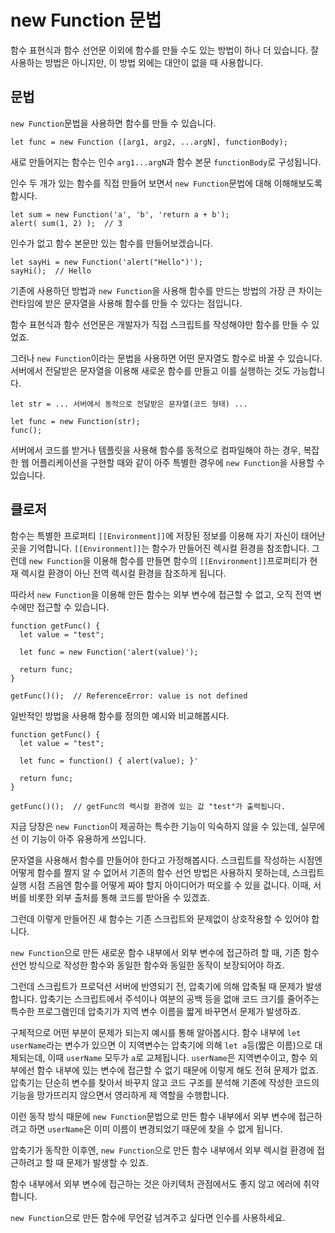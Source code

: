 # new Function 문법
   
함수 표현식과 함수 선언문 이외에 함수를 만들 수도 있는 방법이 하나 더 있습니다. 잘 사용하는 방법은 아니지만, 이 방법 외에는 대안이 없을 때 사용합니다.   
   
## 문법
   
`new Function`문법을 사용하면 함수를 만들 수 있습니다.
```
let func = new Function ([arg1, arg2, ...argN], functionBody);
```
새로 만들어지는 함수는 인수 `arg1...argN`과 함수 본문 `functionBody`로 구성됩니다.   
   
인수 두 개가 있는 함수를 직접 만들어 보면서 `new Function`문법에 대해 이해해보도록 합시다.
```
let sum = new Function('a', 'b', 'return a + b');
alert( sum(1, 2) );  // 3
```
인수가 없고 함수 본문만 있는 함수를 만들어보겠습니다.
```
let sayHi = new Function('alert("Hello")');
sayHi();  // Hello
```
기존에 사용하던 방법과 `new Function`을 사용해 함수를 만드는 방법의 가장 큰 차이는 런타임에 받은 문자열을 사용해 함수를 만들 수 있다는 점입니다.   
   
함수 표현식과 함수 선언문은 개발자가 직접 스크립트를 작성해야만 함수를 만들 수 있었죠.   
   
그러나 `new Function`이라는 문법을 사용하면 어떤 문자열도 함수로 바꿀 수 있습니다. 서버에서 전달받은 문자열을 이용해 새로운 함수를 만들고 이를 실행하는 것도 가능합니다.
```
let str = ... 서버에서 동적으로 전달받은 문자열(코드 형태) ...

let func = new Function(str);
func();
```
서버에서 코드를 받거나 템플릿을 사용해 함수를 동적으로 컴파일해야 하는 경우, 복잡한 웹 어플리케이션을 구현할 때와 같이 아주 특별한 경우에 `new Function`을 사용할 수 있습니다.
   


## 클로저
   
함수는 특별한 프로퍼티 `[[Environment]]`에 저장된 정보를 이용해 자기 자신이 태어난 곳을 기억합니다. `[[Environment]]`는 함수가 만들어진 렉시컬 환경을 참조합니다. 그런데 `new Function`을 이용해 함수를 만들면 함수의 `[[Environment]]`프로퍼티가 현재 렉시컬 환경이 아닌 전역 렉시컬 환경을 참조하게 됩니다.   
   
따라서 `new Function`을 이용해 만든 함수는 외부 변수에 접근할 수 없고, 오직 전역 변수에만 접근할 수 있습니다.
```
function getFunc() {
  let value = "test";

  let func = new Function('alert(value)');

  return func;
}

getFunc()();  // ReferenceError: value is not defined
```
일반적인 방법을 사용해 함수를 정의한 예시와 비교해봅시다.
```
function getFunc() {
  let value = "test";

  let func = function() { alert(value); }'

  return func;
}

getFunc()();  // getFunc의 렉시컬 환경에 있는 값 "test"가 출력됩니다.
```
지금 당장은 `new Function`이 제공하는 특수한 기능이 익숙하지 않을 수 있는데, 실무에선 이 기능이 아주 유용하게 쓰입니다.   
   
문자열을 사용해서 함수를 만들어야 한다고 가정해봅시다. 스크립트를 작성하는 시점엔 어떻게 함수를 짤지 알 수 없어서 기존의 함수 선언 방법은 사용하지 못하는데, 스크립트 실행 시점 즈음엔 함수를 어떻게 짜야 할지 아이디어가 떠오를 수 있을 겂니다. 이때, 서버를 비롯한 외부 출처를 통해 코드를 받아올 수 있겠죠.   
   
그런데 이렇게 만들어진 새 함수는 기존 스크립트와 문제없이 상호작용할 수 있어야 합니다.   
   
`new Function`으로 만든 새로운 함수 내부에서 외부 변수에 접근하려 할 때, 기존 함수 선언 방식으로 작성한 함수와 동일한 함수와 동일한 동작이 보장되어야 하죠.   
   
그런데 스크립트가 프로덕션 서버에 반영되기 전, 압축기에 의해 압축될 때 문제가 발생합니다. 압축기는 스크립트에서 주석이나 여분의 공백 등을 없애 코드 크기를 줄어주는 특수한 프로그램인데 압축기가 지역 변수 이름을 짧게 바꾸면서 문제가 발생하죠.   
   
구체적으로 어떤 부분이 문제가 되는지 예시를 통해 알아봅시다. 함수 내부에 `let userName`라는 변수가 있으면 이 지역변수는 압축기에 의해 `let a`등(짧은 이름)으로 대체되는데, 이때 `userName` 모두가 `a`로 교체됩니다. `userName`은 지역변수이고, 함수 외부에선 함수 내부에 있는 변수에 접근할 수 없기 때문에 이렇게 해도 전혀 문제가 없죠. 압축기는 단순히 변수를 찾아서 바꾸지 않고 코드 구조를 분석해 기존에 작성한 코드의 기능을 망가뜨리지 않으면서 영리하게 제 역할을 수행합니다.   
   
이런 동작 방식 때문에 `new Function`문법으로 만든 함수 내부에서 외부 변수에 접근하려고 하면 `userName`은 이미 이름이 변경되었기 때문에 찾을 수 없게 됩니다.   
   
압축기가 동작한 이후엔, `new Function`으로 만든 함수 내부에서 외부 렉시컬 환경에 접근하려고 할 때 문제가 발생할 수 있죠.   
   
함수 내부에서 외부 변수에 접근하는 것은 아키텍처 관점에서도 좋지 않고 에러에 취약합니다.   
   
`new Function`으로 만든 함수에 무언갈 넘겨주고 싶다면 인수를 사용하세요.
